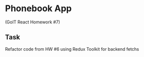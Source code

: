 <h1>Phonebook App</h1>
<p>(GoIT React Homework #7)</p>
<h2>Task</h2>
<p>Refactor code from HW #6 using Redux Toolkit for backend fetchs</p>




